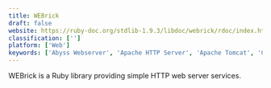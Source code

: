 ```yaml
---
title: WEBrick
draft: false 
website: https://ruby-doc.org/stdlib-1.9.3/libdoc/webrick/rdoc/index.html
classification: ['']
platform: ['Web']
keywords: ['Abyss Webserver', 'Apache HTTP Server', 'Apache Tomcat', 'Caddy', 'Cherokee', 'Loadrunner', 'Maptitude', 'Oracle WebLogic', 'SimpleHTTPServer', 'Surfer', 'Tntnet', 'TrustLeap G-WAN Web Server', 'WPN-XM', 'WnMp', 'Wt', 'XAMPP', 'gatling', 'lighttpd', 'mongrel', 'webfs']
---
```

WEBrick is a Ruby library providing simple HTTP web server services.